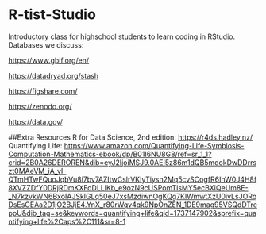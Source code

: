# R-tist-Studio
Introductory class for highschool students to learn coding in RStudio.
Databases we discuss:

https://www.gbif.org/en/

https://datadryad.org/stash

https://figshare.com/

https://zenodo.org/

https://data.gov/

##Extra Resources
R for Data Science, 2nd edition: https://r4ds.hadley.nz/
Quantifying Life: https://www.amazon.com/Quantifying-Life-Symbiosis-Computation-Mathematics-ebook/dp/B01I6NU8G8/ref=sr_1_1?crid=2B0A26DEROREN&dib=eyJ2IjoiMSJ9.0AEI5z86m1dQB5mdokDwDDrrszt0MAeVM_iA_vI-QTmHTwFQuoJqbVu8i7bv7AZltwCslrVKIyTiysn2Mq5cvSCogfR6IhW0J4H8f8XVZZDfY0DRjRDmKXFdDLLlKb_e9ozN9cUSPomTisMY5ecBXiQeUm8E-_N7kzvkWN6BxoIAJSkIGLq50eJ7xsMzdiwnOgKQg7KlWmwtXzU0ivLsJORqDsEsGEAa2D1jO2BJjE4.YnX_r80rWqv4qk9NpOnZEN_1DE9mag95VSQdDTreppU&dib_tag=se&keywords=quantifying+life&qid=1737147902&sprefix=quantifying+life%2Caps%2C111&sr=8-1
